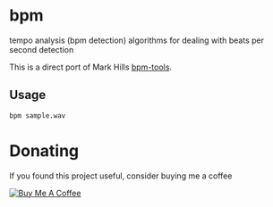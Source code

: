 # bpm
tempo analysis (bpm detection) algorithms for dealing with beats per second detection

This is a direct port of Mark Hills [bpm-tools](http://www.pogo.org.uk/~mark/bpm-tools/).

## Usage

```
bpm sample.wav
```
# Donating

If you found this project useful, consider buying me a coffee

<a href="https://www.buymeacoffee.com/gaozhihan" target="_blank"><img src="https://www.buymeacoffee.com/assets/img/custom_images/black_img.png" alt="Buy Me A Coffee" style="height: auto !important;width: auto !important;" ></a>
